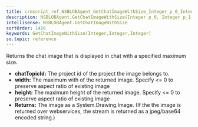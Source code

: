 ```yaml
---
title: crmscript_ref_NSBLOBAgent_GetChatImageWithSize_Integer_p_0_Integer_p_1_Integer_p_2
description: NSBLOBAgent.GetChatImageWithSize(Integer p_0, Integer p_1, Integer p_2)
intellisense: NSBLOBAgent.GetChatImageWithSize
sortOrder: 1416
keywords: GetChatImageWithSize(Integer,Integer,Integer)
so.topic: reference
---
```



Returns the chat image that is displayed in chat with a specified maximum size.



* **chatTopicId:** The project id of the project the image belongs to.
* **width:** The maximum with of the returned image. Specify <= 0 to preserve aspect ratio of existing image
* **height:** The maximum height of the returned image. Specify <= 0 to preserve aspect ratio of existing image
* **Returns:** The image as a System.Drawing.Image. (If the the image is returned over webservices, the stream is returned as a jpeg/base64 encoded string.)


